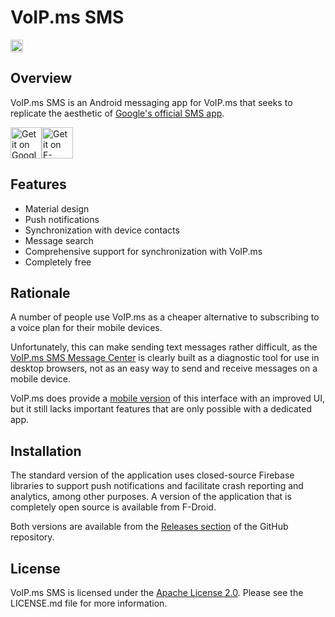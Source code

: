 # VoIP.ms SMS #

<a href="https://travis-ci.org/michaelkourlas/voipms-sms-client"><img src="https://travis-ci.org/michaelkourlas/voipms-sms-client.svg?branch=master" alt="Build Status" height="20"></a>

## Overview ##

VoIP.ms SMS is an Android messaging app for VoIP.ms that seeks to replicate the
aesthetic of [Google's official SMS app](https://play.google.com/store/apps/details?id=com.google.android.apps.messaging).

<a href='https://play.google.com/store/apps/details?id=net.kourlas.voipms_sms'><img alt='Get it on Google Play' src='https://play.google.com/intl/en_us/badges/images/generic/en_badge_web_generic.png' height="50"/></a><a href="https://f-droid.org/app/net.kourlas.voipms_sms"><img src="https://fdroid.gitlab.io/artwork/badge/get-it-on.png" alt="Get it on F-Droid" height="50"></a>

## Features ##

* Material design
* Push notifications
* Synchronization with device contacts
* Message search
* Comprehensive support for synchronization with VoIP.ms
* Completely free

## Rationale ##

A number of people use VoIP.ms as a cheaper alternative to subscribing to a
voice plan for their mobile devices.

Unfortunately, this can make sending text messages rather difficult, as the
[VoIP.ms SMS Message Center](https://voip.ms/m/sms.php) is clearly built as a
diagnostic tool for use in desktop browsers, not as an easy way to send and
receive messages on a mobile device.

VoIP.ms does provide a [mobile version](https://sms.voip.ms/) of this interface
with an improved UI, but it still lacks important features that are only
possible with a dedicated app.

## Installation ##

The standard version of the application uses closed-source Firebase libraries
to support push notifications and facilitate crash reporting and analytics,
among other purposes. A version of the application that is completely open
source is available from F-Droid.

Both versions are available from the [Releases section](https://github.com/michaelkourlas/voipms-sms-client/releases)
of the GitHub repository.

## License ##

VoIP.ms SMS is licensed under the [Apache License 2.0](http://www.apache.org/licenses/LICENSE-2.0).
Please see the LICENSE.md file for more information.
